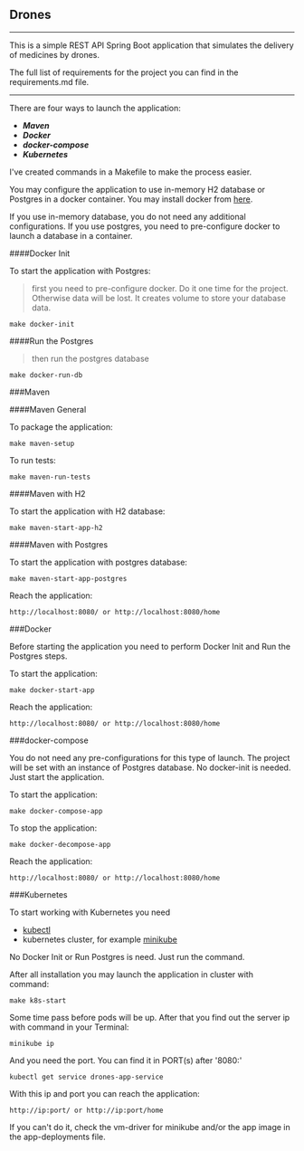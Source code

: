 ## Drones
___

This is a simple REST API Spring Boot application that simulates the delivery of medicines by drones.  

The full list of requirements for the project you can find in the requirements.md file.

---

There are four ways to launch the application: 
+ ***Maven***
+ ***Docker***
+ ***docker-compose***
+ ***Kubernetes***

I've created commands in a Makefile to make the process easier.

You may configure the application to use in-memory H2 database or Postgres in a docker container. 
You may install docker from [here](https://docs.docker.com/desktop/).

If you use in-memory database, you do not need any additional configurations.
If you use postgres, you need to pre-configure docker to launch a database in a container.

####Docker Init

To start the application with Postgres:

> first you need to pre-configure docker. Do it one time for the project.
Otherwise data will be lost. It creates volume to store your database data.

```
make docker-init
```

####Run the Postgres
> then run the postgres database

```
make docker-run-db
```

###Maven 

####Maven General 

To package the application:

```
make maven-setup
```

To run tests:

```
make maven-run-tests
```

####Maven with H2

To start the application with H2 database:

```
make maven-start-app-h2
```

####Maven with Postgres

To start the application with postgres database:

```
make maven-start-app-postgres
```

Reach the application:

```
http://localhost:8080/ or http://localhost:8080/home
```

###Docker

Before starting the application you need to perform Docker Init and Run the Postgres steps.

To start the application:

```
make docker-start-app
```

Reach the application:

```
http://localhost:8080/ or http://localhost:8080/home
```

###docker-compose

You do not need any pre-configurations for this type of launch.
The project will be set with an instance of Postgres database.
No docker-init is needed. Just start the application.

To start the application:

```
make docker-compose-app
```

To stop the application:

```
make docker-decompose-app
```

Reach the application:

```
http://localhost:8080/ or http://localhost:8080/home
```

###Kubernetes

To start working with Kubernetes you need
+ [kubectl](https://kubernetes.io/docs/tasks/tools/)
+ kubernetes cluster, for example [minikube](https://kubernetes.io/ru/docs/tasks/tools/install-minikube/)

No Docker Init or Run Postgres is need. Just run the command.

After all installation you may launch the application in cluster with command:

```
make k8s-start
```

Some time pass before pods will be up.
After that you find out the server ip with command in your Terminal:

```
minikube ip
```

And you need the port. You can find it in PORT(s) after '8080:'

```
kubectl get service drones-app-service
```

With this ip and port you can reach the application:

```
http://ip:port/ or http://ip:port/home
```

If you can't do it, check the vm-driver for minikube and/or the app image in the app-deployments file.
